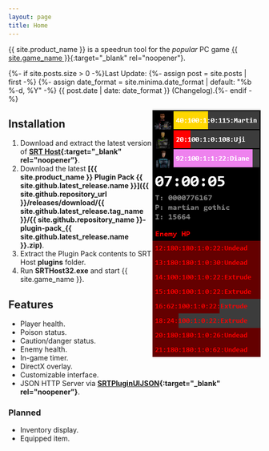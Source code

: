 ```yaml
---
layout: page
title: Home
---
```


{{ site.product_name }} is a speedrun tool for the *popular* PC game [{{ site.game_name }}](https://en.wikipedia.org/wiki/Martian_Gothic:_Unification){:target="_blank" rel="noopener"}.

{%- if site.posts.size > 0 -%}Last Update: {%- assign post = site.posts | first -%} {%- assign date_format = site.minima.date_format | default: "%b %-d, %Y" -%} {{ post.date | date: date_format }} (Changelog).{%- endif -%}

<img align="right" width="216" height="493" src="assets/srt_window_detailed.png" alt="{{ site.product_name }} main window">

## Installation

1. Download and extract the latest version of **[SRT Host](https://www.neonblu.com/SRT/){:target="_blank" rel="noopener"}**.
2. Download the latest **[{{ site.product_name }} Plugin Pack {{ site.github.latest_release.name }}]({{ site.github.repository_url }}/releases/download/{{ site.github.latest_release.tag_name }}/{{ site.github.repository_name }}-plugin-pack_{{ site.github.latest_release.name }}.zip)**.
3. Extract the Plugin Pack contents to SRT Host **plugins** folder.
4. Run **SRTHost32.exe** and start {{ site.game_name }}.

## Features

* Player health.
* Poison status.
* Caution/danger status.
* Enemy health.
* In-game timer.
* DirectX overlay.
* Customizable interface.
* JSON HTTP Server via **[SRTPluginUIJSON](https://github.com/Squirrelies/SRTPluginUIJSON/){:target="_blank" rel="noopener"}**.

### Planned

* Inventory display.
* Equipped item.
